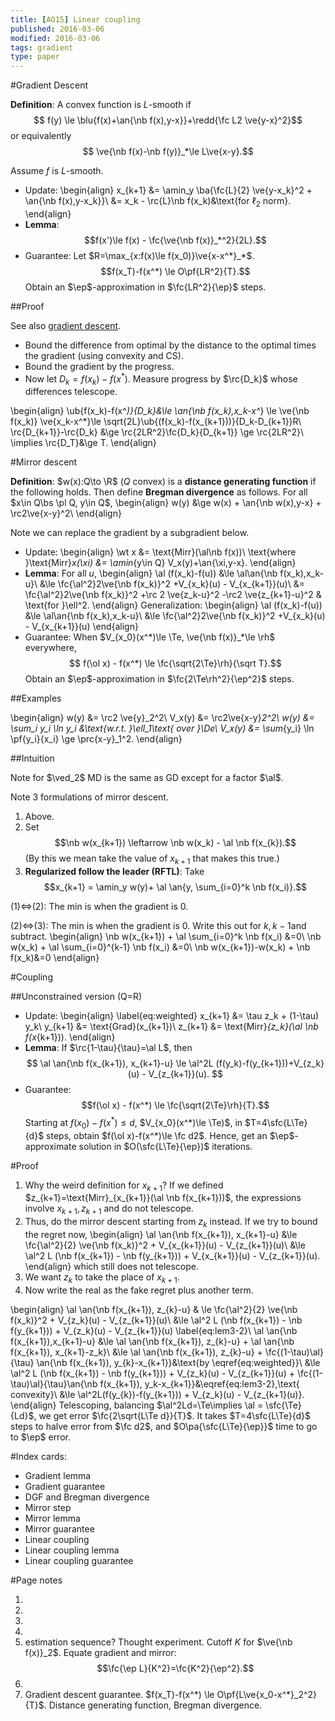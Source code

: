 ```yaml
---
title: [AO15] Linear coupling
published: 2016-03-06
modified: 2016-03-06
tags: gradient
type: paper
---
```


#Gradient Descent

**Definition**: A convex function is $L$-smooth if
$$ f(y) \le \blu{f(x)+\an{\nb f(x),y-x}}+\redd{\fc L2 \ve{y-x}^2}$$
or equivalently
$$ \ve{\nb f(x)-\nb f(y)}_*\le L\ve{x-y}.$$

Assume $f$ is $L$-smooth.

*   Update:
	\begin{align}
	x_{k+1} &= \amin_y \ba{\fc{L}{2} \ve{y-x_k}^2 + \an{\nb f(x),y-x_k}}\\
	&= x_k - \rc{L}\nb f(x_k)&\text{for $\ell_2$ norm}.
    \end{align}
*   **Lemma**:
	$$f(x')\le f(x)  - \fc{\ve{\nb f(x)}_*^2}{2L}.$$
*   Guarantee: Let $R=\max_{x:f(x)\le f(x_0)}\ve{x-x^*}_*$. 
	$$f(x_T)-f(x^*) \le O\pf{LR^2}{T}.$$
	Obtain an $\ep$-approximation in $\fc{LR^2}{\ep}$ steps.

##Proof

See also [gradient descent](GD.html).

*   Bound the difference from optimal by the distance to the optimal times the gradient (using convexity and CS).
*   Bound the gradient by the progress.
*   Now let $D_k = f(x_k)-f(x^*)$. Measure progress by $\rc{D_k}$ whose differences telescope.

\begin{align}
\ub{f(x_k)-f(x^*)}{D_k}&\le \an{\nb f(x_k),x_k-x^*} \le \ve{\nb f(x_k)} \ve{x_k-x^*}\le \sqrt{2L}\ub{(f(x_k)-f(x_{k+1}))}{D_k-D_{k+1}}R\\
\rc{D_{k+1}}-\rc{D_k} &\ge \rc{2LR^2}\fc{D_k}{D_{k+1}} \ge \rc{2LR^2}\\
\implies \rc{D_T}&\ge T.
\end{align}

#Mirror descent

**Definition**: $w(x):Q\to \R$ ($Q$ convex) is a **distance generating function** if the following holds. Then define **Bregman divergence** as follows. For all $x\in Q\bs \pl Q, y\in Q$,
\begin{align}
w(y) &\ge w(x) + \an{\nb w(x),y-x} + \rc2\ve{x-y}^2\\
\end{align}

Note we can replace the gradient by a subgradient below.

*    Update:
     \begin{align}
	 \wt x &= \text{Mirr}(\al\nb f(x))\\
	 \text{where }\text{Mirr}_x(\xi) &= \amin_{y\in Q} V_x(y)+\an{\xi,y-x}.
	 \end{align}
*   **Lemma**: For all $u$,
	\begin{align}
	\al (f(x_k)-f(u))
	&\le \al\an{\nb f(x_k),x_k-u}\\
	&\le \fc{\al^2}2\ve{\nb f(x_k)}^2 +V_{x_k}(u) - V_{x_{k+1}}(u)\\
	&=  \fc{\al^2}2\ve{\nb f(x_k)}^2 +\rc 2 \ve{z_k-u}^2 -\rc2 \ve{z_{k+1}-u}^2 & \text{for }\ell^2.
	\end{align}
	Generalization:
	\begin{align}
	\al (f(x_k)-f(u))
	&\le \al\an{\nb f(x_k),x_k-u}\\
	&\le \fc{\al^2}2\ve{\nb f(x_k)}^2 +V_{x_k}(u) - V_{x_{k+1}}(u)
	\end{align}
*   Guarantee: When $V_{x_0}(x^*)\le \Te, \ve{\nb f(x)}_*\le \rh$ everywhere,
    $$ f(\ol x) - f(x^*) \le \fc{\sqrt{2\Te}\rh}{\sqrt T}.$$
	Obtain an $\ep$-approximation in
	$\fc{2\Te\rh^2}{\ep^2}$
	steps.

##Examples

\begin{align}
w(y) &= \rc2 \ve{y}_2^2\\
V_x(y) &= \rc2\ve{x-y}_2^2\\
w(y) &= \sum_i y_i \ln y_i &\text{w.r.t. }\ell_1\text{ over }\De\\
V_x(y) &= \sum_{y_i} \ln \pf{y_i}{x_i} \ge \prc{x-y}_1^2.
\end{align}

##Intuition

Note for $\ved_2$ MD is the same as GD except for a factor $\al$.

Note 3 formulations of mirror descent.

1.  Above.
2.  Set
	$$\nb w(x_{k+1}) \leftarrow  \nb w(x_k) - \al \nb f(x_{k}).$$
	(By this we mean take the value of $x_{k+1}$ that makes this true.)
3.  **Regularized follow the leader (RFTL)**: Take
    $$x_{k+1} = \amin_y w(y)+ \al \an{y, \sum_{i=0}^k \nb f(x_i)}.$$

(1)$\iff$(2): The min is when the gradient is 0.

(2)$\iff$(3): The min is when the gradient is 0. Write this out for $k,k-1$and subtract.
\begin{align}
\nb w(x_{k+1}) + \al \sum_{i=0}^k \nb f(x_i) &=0\\
\nb w(x_k) + \al \sum_{i=0}^{k-1} \nb f(x_i) &=0\\
\nb w(x_{k+1})-w(x_k) + \nb f(x_k)&=0
\end{align}

#Coupling

##Unconstrained version (Q=R)

*   Update:
	\begin{align}
	\label{eq:weighted}
	x_{k+1} &= \tau z_k + (1-\tau) y_k\\
	y_{k+1} &= \text{Grad}(x_{k+1})\\
	z_{k+1} &= \text{Mirr}_{z_k}(\al \nb f(x_{k+1})).
	\end{align}
*   **Lemma**: If $\rc{1-\tau}{\tau}=\al L$, then
	$$
	\al \an{\nb f(x_{k+1}), x_{k+1}-u} \le \al^2L (f(y_k)-f(y_{k+1}))+V_{z_k}(u) - V_{z_{k+1}}(u).
	$$
*   Guarantee:
	$$f(\ol x) - f(x^*) \le \fc{\sqrt{2\Te}\rh}{T}.$$
	Starting at $f(x_0)-f(x^*)\le d$, $V_{x_0}(x^*)\le \Te)$, in $T=4\sfc{L\Te}{d}$ steps, obtain $f(\ol x)-f(x^*)\le \fc d2$. Hence, get an $\ep$-approximate solution in $O(\sfc{L\Te}{\ep})$ iterations.

#Proof

1. Why the weird definition for $x_{k+1}$? If we defined $z_{k+1}=\text{Mirr}_{x_{k+1}}(\al \nb f(x_{k+1}))$, the expressions involve $x_{k+1},z_{k+1}$ and do not telescope.
2.  Thus, do the mirror descent starting from $z_k$ instead. If we try to bound the regret now,
	\begin{align}
	\al \an{\nb f(x_{k+1}), x_{k+1}-u} &\le \fc{\al^2}{2} \ve{\nb f(x_k)}^2 + V_{x_{k+1}}(u) - V_{z_{k+1}}(u)\\
	&\le \al^2 L (\nb f(x_{k+1}) - \nb f(y_{k+1})) + V_{x_{k+1}}(u) - V_{z_{k+1}}(u).
	\end{align}
	which still does not telescope.
3.  We want $z_k$ to take the place of $x_{k+1}$.
4.  Now write the real as the fake regret plus another term.

\begin{align}
\al \an{\nb f(x_{k+1}), z_{k}-u} & \le \fc{\al^2}{2} \ve{\nb f(x_k)}^2 + V_{z_k}(u) - V_{z_{k+1}}(u)\\
&\le \al^2 L (\nb f(x_{k+1}) - \nb f(y_{k+1})) + V_{z_k}(u) - V_{z_{k+1}}(u) \label{eq:lem3-2}\\
\al \an{\nb f(x_{k+1}),x_{k+1}-u}
&\le \al \an{\nb f(x_{k+1}), z_{k}-u} + \al \an{\nb f(x_{k+1}), x_{k+1}-z_k}\\
&\le \al \an{\nb f(x_{k+1}), z_{k}-u} + \fc{(1-\tau)\al}{\tau} \an{\nb f(x_{k+1}), y_{k}-x_{k+1}}&\text{by \eqref{eq:weighted}}\\
&\le \al^2 L (\nb f(x_{k+1}) - \nb f(y_{k+1})) + V_{z_k}(u) - V_{z_{k+1}}(u) + \fc{(1-\tau)\al}{\tau}\an{\nb f(x_{k+1}), y_k-x_{k+1}}&\eqref{eq:lem3-2},\text{ convexity}\\
&\le \al^2L(f(y_{k})-f(y_{k+1})) + V_{z_k}(u) - V_{z_{k+1}(u)}.
\end{align}
Telescoping, balancing $\al^2Ld=\Te\implies \al = \sfc{\Te}{Ld}$, we get error $\fc{2\sqrt{L\Te d}}{T}$. It takes $T=4\sfc{L\Te}{d}$ steps to halve error from $\fc d2$, and $O\pa{\sfc{L\Te}{\ep}}$ time to go to $\ep$ error.


#Index cards:

* Gradient lemma
* Gradient guarantee
* DGF and Bregman divergence
* Mirror step
* Mirror lemma
* Mirror guarantee
* Linear coupling
* Linear coupling lemma
* Linear coupling guarantee

#Page notes

1. 
2. 
3. 
4. 
5. estimation sequence? Thought experiment. Cutoff $K$ for $\ve{\nb f(x)}_2$. Equate gradient and mirror:
$$\fc{\ep L}{K^2}=\fc{K^2}{\ep^2}.$$
6.
7. Gradient descent guarantee. $f(x_T)-f(x^*) \le O\pf{L\ve{x_0-x^*}_2^2}{T}$. Distance generating function, Bregman divergence.
